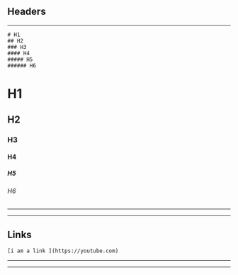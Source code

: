 ## Headers
---
```
# H1
## H2
### H3
#### H4
##### H5
###### H6
```


# H1
## H2
### H3
#### H4
##### H5
###### H6

---
---

## Links
```
[i am a link ](https://youtube.com)
```
---
---

